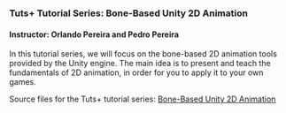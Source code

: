### Tuts+ Tutorial Series: Bone-Based Unity 2D Animation

#### Instructor: Orlando Pereira and Pedro Pereira

In this tutorial series, we will focus on the bone-based 2D animation tools provided by the Unity engine. The main idea is to present and teach the fundamentals of 2D animation, in order for you to apply it to your own games. 

Source files for the Tuts+ tutorial series: [Bone-Based Unity 2D Animation](http://gamedevelopment.tutsplus.com/tutorials/bone-based-unity-2d-animation-introduction--cms-21364)
